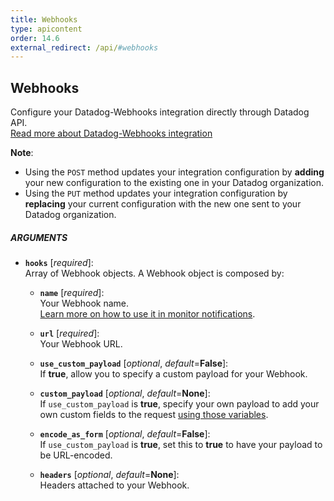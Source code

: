 ```yaml
---
title: Webhooks
type: apicontent
order: 14.6
external_redirect: /api/#webhooks
---
```


## Webhooks

Configure your Datadog-Webhooks integration directly through Datadog API.  
[Read more about Datadog-Webhooks integration][1]

**Note**: 

* Using the `POST` method updates your integration configuration by **adding** your new configuration to the existing one in your Datadog organization. 
* Using the `PUT` method updates your integration configuration by **replacing** your current configuration with the new one sent to your Datadog organization.

##### ARGUMENTS

* **`hooks`** [*required*]:  
    Array of Webhook objects. A Webhook object is composed by:

    * **`name`** [*required*]:  
        Your Webhook name.  
        [Learn more on how to use it in monitor notifications][2].
    * **`url`** [*required*]:  
        Your Webhook URL.
    * **`use_custom_payload`** [*optional*, *default*=**False**]:  
        If **true**, allow you to specify a custom payload for your Webhook. 
    
    * **`custom_payload`** [*optional*, *default*=**None**]:  
        If `use_custom_payload` is **true**, specify your own payload to add your own custom fields to the request [using those variables][3].

    * **`encode_as_form`** [*optional*, *default*=**False**]:  
        If `use_custom_payload` is **true**, set this to **true** to have your payload to be URL-encoded.
    * **`headers`** [*optional*, *default*=**None**]:  
        Headers attached to your Webhook.

[1]: /integrations/webhooks
[2]: /monitors/notifications
[3]: /integrations/webhooks/#usage
